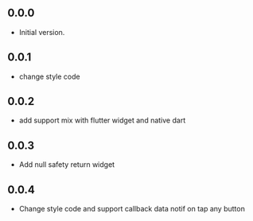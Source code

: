 ## 0.0.0

- Initial version.

## 0.0.1
- change style code

## 0.0.2
- add support mix with flutter widget and native dart

## 0.0.3
- Add null safety return widget

## 0.0.4
- Change style code and support callback data notif on tap any button
